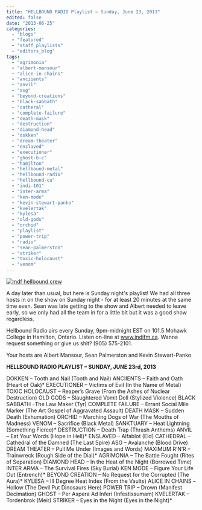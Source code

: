 ```yaml
---
title: "HELLBOUND RADIO Playlist – Sunday, June 23, 2013"
edited: false
date: "2013-06-25"
categories:
  - "blogs"
  - "featured"
  - "staff_playlists"
  - "editors_blog"
tags:
  - "agrimonia"
  - "albert-mansour"
  - "alice-in-chains"
  - "anciients"
  - "anvil"
  - "asg"
  - "beyond-creations"
  - "black-sabbath"
  - "catheral"
  - "complete-failure"
  - "death-mask"
  - "destruction"
  - "diamond-head"
  - "dokken"
  - "dream-theater"
  - "enslaved"
  - "executioner"
  - "ghost-b-c"
  - "hamilton"
  - "hellbound-metal"
  - "hellbound-radio"
  - "hellbound-ca"
  - "indi-101"
  - "inter-arma"
  - "ken-mode"
  - "kevin-stewart-panko"
  - "kvelertak"
  - "kylesa"
  - "old-gods"
  - "orchid"
  - "playlist"
  - "power-trip"
  - "radio"
  - "sean-palmerston"
  - "striker"
  - "toxic-holocaust"
  - "venom"
---
```


[![mdf hellbound crew](http://www.hellbound.ca/wp-content/uploads/2010/06/mdf-hellbound-crew.jpg)](http://www.hellbound.ca/wp-content/uploads/2010/06/mdf-hellbound-crew.jpg)

A day later than usual, but here is Sunday night's playlist! We had all three hosts in on the show on Sunday night - for at least 20 minutes at the same time even. Sean was late getting to the show and Albert needed to leave early, so we only had all the team in for a little bit but it was a good show regardless.

Hellbound Radio airs every Sunday, 9pm-midnight EST on 101.5 Mohawk College in Hamilton, Ontario. Listen on-line at www.indifm.ca. Wanna request something or give us shit? (905) 575-2101.

Your hosts are Albert Mansour, Sean Palmerston and Kevin Stewart-Panko

**HELLBOUND RADIO PLAYLIST – SUNDAY, JUNE 23rd, 2013**

DOKKEN – Tooth and Nail (Tooth and Nail) ANCIIENTS – Faith and Oath (Heart of Oak)\* EXECUTIONER – Victims of Evil (In the Name of Metal) TOXIC HOLOCAUST – Reaper’s Grave (From the Ashes of Nuclear Destruction) OLD GODS – Slaughtered Vomit Doll (Stylized Violence) BLACK SABBATH –The Law Maker (Tyr) COMPLETE FAILURE – Errant Social Mile Marker (The Art Gospel of Aggravated Assault) DEATH MASK – Sudden Death (Exhumation) ORCHID – Marching Dogs of War (The Mouths of Madness) VENOM – Sacrifice (Black Metal) SANKTUARY – Heat Lightning (Something Fierce)\* DESTRUCTION – Death Trap (Thrash Anthems) ANVIL – Eat Your Words (Hope in Hell)\* ENSLAVED – Alfablot (Eld) CATHEDRAL – Cathedral of the Damned (The Last Spire) ASG – Avalanche (Blood Drive) DREAM THEATER – Pull Me Under (Images and Words) MAXIMUM R’N’R – Trainwreck (Rough Side of the Dial)\* AGRIMONIA – The Battle Fought (Rites of Separation) DIAMOND HEAD – In the Heat of the Night (Borrowed Time) INTER ARMA – The Survival Fires (Sky Burial) KEN MODE – Figure Your Life Out (Entrench)\* BEYOND CREATION – No Request for the Corrupted (The Aura)\* KYLESA – III Degree Heat Index (From the Vaults) ALICE IN CHAINS –Hollow (The Devil Put Dinosaurs Here) POWER TRIP – Drown (Manifest Decimation) GHOST – Per Aspera Ad Inferi (Infestissumam) KVELERTAK – Tordenbrok (Meir) STRIKER – Eyes in the Night (Eyes in the Night)\*
